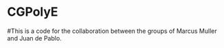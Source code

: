 # CGPolyE
#This is a code for the collaboration between the groups of Marcus Muller and Juan de Pablo.
